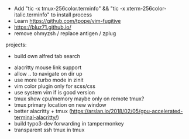 - Add "tic -x tmux-256color.terminfo" && "tic -x xterm-256color-italic.terminfo" to install process
- Learn https://github.com/tpope/vim-fugitive
- https://bluz71.github.io/
- remove ohmyzsh / replace antigen / zplug

projects:

- build own alfred tab search

* alacritty mouse link support
* allow .. to navigate on dir up
* use more turbo mode in zinit
* vim color plugin only for scss/css
* use system vim if is good version
* tmux show cpu/memory maybe only on remote tmux?
* tmux primary location on new window
* better alacritty + tmux (https://arslan.io/2018/02/05/gpu-accelerated-terminal-alacritty/)
* build typo3-dev forwarding in tampermonkey
* transparent ssh tmux in tmux
